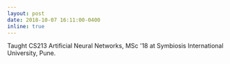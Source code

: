 ```yaml
---
layout: post
date: 2018-10-07 16:11:00-0400
inline: true
---
```


Taught CS213 Artificial Neural Networks, MSc '18 at Symbiosis International University, Pune.